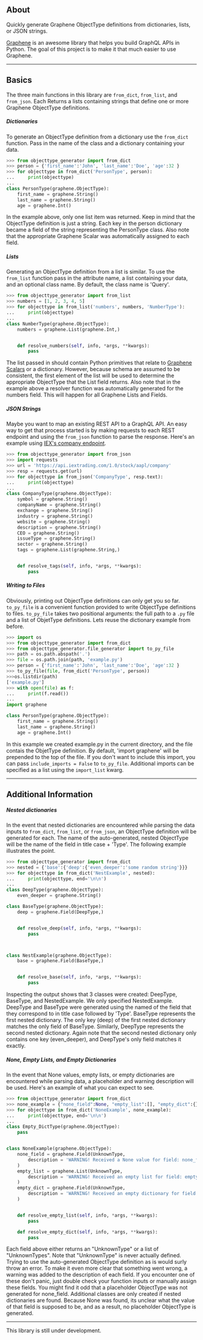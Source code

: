 ## About
Quickly generate Graphene ObjectType definitions from dictionaries, lists, or JSON strings.

[Graphene](https://graphene-python.org/) is an awesome library that helps you build GraphQL APIs in Python. The goal of this project is to make it that much easier to use Graphene.

___

## Basics
The three main functions in this library are `from_dict`, `from_list`, and `from_json`. Each Returns a lists containing strings that define one or more Graphene ObjectType definitions.

##### Dictionaries

To generate an ObjectType definition from a dictionary use the `from_dict` function. Pass in the name of the class and a dictionary containing your data.
```Python
>>> from objecttype_generator import from_dict
>>> person = {'first_name':'John', 'last_name':'Doe', 'age':32 }
>>> for objecttype in from_dict('PersonType', person):
...     print(objecttype)
...
class PersonType(graphene.ObjectType):
    first_name = graphene.String()
    last_name = graphene.String()
    age = graphene.Int()
```
In the example above, only one list item was returned. Keep in mind that the ObjectType definition is just a string. Each key in the person dictionary became a field of the string representing the PersonType class. Also note that the appropriate Graphene Scalar was automatically assigned to each field.

##### Lists
Generating an ObjectType definition from a list is similar. To use the `from_list` function pass in the attribute name, a list containing your data, and an optional class name. By default, the class name is 'Query'.
```Python
>>> from objecttype_generator import from_list
>>> numbers = [1, 2, 3, 4, 5]
>>> for objecttype in from_list('numbers', numbers, 'NumberType'):
...     print(objecttype)
...
class NumberType(graphene.ObjectType):
    numbers = graphene.List(graphene.Int,)


    def resolve_numbers(self, info, *args, **kwargs):
        pass
```
The list passed in should contain Python primitives that relate to [Graphene Scalars](https://docs.graphene-python.org/en/latest/types/scalars/) or a dictionary. However, because schema are assumed to be consistent, the first element of the list will be used to determine the appropriate ObjectType that the List field returns. Also note that in the example above a resolver function was automatically generated for the numbers field. This will happen for all Graphene Lists and Fields.


##### JSON Strings

Maybe you want to map an existing REST API to a GraphQL API. An easy way to get that process started is by making requests to each REST endpoint and using the `from_json` function to parse the response. Here's an example using [IEX's company endpoint](https://iextrading.com/developer/docs/#company).
```Python
>>> from objecttype_generator import from_json
>>> import requests
>>> url = 'https://api.iextrading.com/1.0/stock/aapl/company'
>>> resp = requests.get(url)
>>> for objecttype in from_json('CompanyType', resp.text):
...     print(objecttype)
...
class CompanyType(graphene.ObjectType):
    symbol = graphene.String()
    companyName = graphene.String()
    exchange = graphene.String()
    industry = graphene.String()
    website = graphene.String()
    description = graphene.String()
    CEO = graphene.String()
    issueType = graphene.String()
    sector = graphene.String()
    tags = graphene.List(graphene.String,)


    def resolve_tags(self, info, *args, **kwargs):
        pass

```

##### Writing to Files
Obviously, printing out ObjectType definitions can only get you so far. `to_py_file` is a convenient function provided to write ObjectType definitions to files. `to_py_file` takes two positional arguments: the full path to a `.py` file and a list of ObjetType definitions. Lets reuse the dictionary example from before.
```Python
>>> import os
>>> from objecttype_generator import from_dict
>>> from objecttype_generator.file_generator import to_py_file
>>> path = os.path.abspath('.')
>>> file = os.path.join(path, 'example.py')
>>> person = {'first_name':'John', 'last_name':'Doe', 'age':32 }
>>> to_py_file(file, from_dict('PersonType', person))
>>>os.listdir(path)
['example.py']
>>> with open(file) as f:
...     print(f.read())
...
import graphene

class PersonType(graphene.ObjectType):
    first_name = graphene.String()
    last_name = graphene.String()
    age = graphene.Int()


```
In this example we created example.py in the current directory, and the file contais the ObjetType definition. By default, 'import graphene' will be prepended to the top of the file. If you don't want to include this import, you can pass `include_imports = False` to `to_py_file`. Additional imports can be specified as a list using the `import_list` kwarg.
___

## Additional Information

##### Nested dictionaries
In the event that nested dictionaries are encountered while parsing the data inputs to `from_dict`, `from_list`, or `from_json`, an ObjectType definition will be generated for each. The name of the auto-generated, nested ObjectType will be the name of the field in title case + 'Type'. The following example illustrates the point.
```Python
>>> from objecttype_generator import from_dict
>>> nested = {'base':{'deep':{'even_deeper':'some random string'}}}
>>> for objecttype in from_dict('NestExample', nested):
...     print(objecttype, end='\n\n')
...
class DeepType(graphene.ObjectType):
    even_deeper = graphene.String()

class BaseType(graphene.ObjectType):
    deep = graphene.Field(DeepType,)


    def resolve_deep(self, info, *args, **kwargs):
        pass



class NestExample(graphene.ObjectType):
    base = graphene.Field(BaseType,)


    def resolve_base(self, info, *args, **kwargs):
        pass


```
Inspecting the output shows that 3 classes were created: DeepType, BaseType, and NestedExample. We only specified NestedExample. DeepType and BaseType were generated using the named of the field that they correspond to in title case followed by 'Type'. BaseType represents the first nested dictionary. The only key (deep) of the first nested dictionary matches the only field of BaseType. Similarly, DeepType represents the second nested dictionary. Again note that the second nested dictionary only contains one key (even_deeper), and DeepType's only field matches it exactly.

##### None, Empty Lists, and Empty Dictionaries
In the event that None values, empty lists, or empty dictionaries are encountered while parsing data, a placeholder and warning description will be used. Here's an example of what you can expect to see.
```Python
>>> from objecttype_generator import from_dict
>>> none_example = {"none_field":None, "empty_list":[], "empty_dict":{}}
>>> for objecttype in from_dict('NoneExample', none_example):
...     print(objecttype, end='\n\n')
...
class Empty_DictType(graphene.ObjectType):
    pass


class NoneExample(graphene.ObjectType):
    none_field = graphene.Field(UnknownType,
        description = 'WARNING! Received a None value for field: none_field.',
    )
    empty_list = graphene.List(UnknownType,
        description = 'WARNING! Received an empty list for field: empty_list.',
    )
    empty_dict = graphene.Field(UnknownType,
        description = 'WARNING! Received an empty dictionary for field: empty_dict.',
    )


    def resolve_empty_list(self, info, *args, **kwargs):
        pass

    def resolve_empty_dict(self, info, *args, **kwargs):
        pass


```
Each field above either returns an "UnknownType" or a list of "UnknownTypes". Note that "UnknownType" is never actually defined. Trying to use the auto-generated ObjectType definition as is would surly throw an error. To make it even more clear that something went wrong, a warning was added to the description of each field. If you encounter one of these don't panic, just double check your function inputs or manually assign these fields. You might find it odd that a placeholder ObjectType was not generated for none_field. Additional classes are only created if nested dictionaries are found. Because None was found, its unclear what the value of that field is supposed to be, and as a result, no placeholder ObjectType is generated.

___
This library is still under development.

